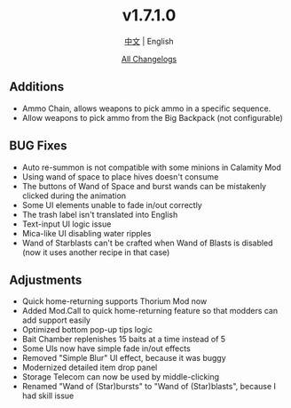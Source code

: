 ﻿<h1 align="center">v1.7.1.0</h1>

<div align="center">

[中文](../zh/v1.7.1.0.md) | English

[All Changelogs](../../ChangeLog-en.md)

</div>

## Additions

- Ammo Chain, allows weapons to pick ammo in a specific sequence.
- Allow weapons to pick ammo from the Big Backpack (not configurable)

## BUG Fixes

- Auto re-summon is not compatible with some minions in Calamity Mod
- Using wand of space to place hives doesn't consume
- The buttons of Wand of Space and burst wands can be mistakenly clicked during the animation
- Some UI elements unable to fade in/out correctly
- The trash label isn't translated into English
- Text-input UI logic issue
- Mica-like UI disabling water ripples
- Wand of Starblasts can't be crafted when Wand of Blasts is disabled (now it uses another recipe in that case)

## Adjustments

- Quick home-returning supports Thorium Mod now
- Added Mod.Call to quick home-returning feature so that modders can add support easily
- Optimized bottom pop-up tips logic
- Bait Chamber replenishes 15 baits at a time instead of 5
- Some UIs now have simple fade in/out effects
- Removed "Simple Blur" UI effect, because it was buggy
- Modernized detailed item drop panel
- Storage Telecom can now be used by middle-clicking
- Renamed "Wand of (Star)bursts" to "Wand of (Star)blasts", because I had skill issue
